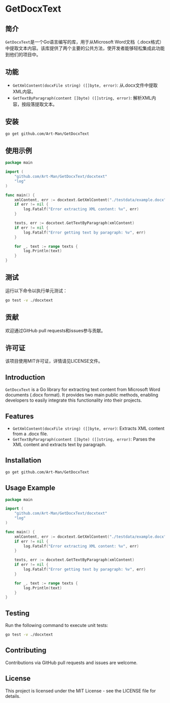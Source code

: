 # GetDocxText

## 简介

`GetDocxText`是一个Go语言编写的库，用于从Microsoft Word文档（.docx格式）中提取文本内容。该库提供了两个主要的公共方法，使开发者能够轻松集成此功能到他们的项目中。

## 功能

- `GetXmlContent(docxFile string) ([]byte, error)`: 从.docx文件中提取XML内容。
- `GetTextByParagraph(content []byte) ([]string, error)`: 解析XML内容，按段落提取文本。

## 安装

```bash
go get github.com/Art-Man/GetDocxText
```

## 使用示例

```go
package main

import (
    "github.com/Art-Man/GetDocxText/docxtext"
    "log"
)

func main() {
    xmlContent, err := docxtext.GetXmlContent("./testdata/example.docx")
    if err != nil {
        log.Fatalf("Error extracting XML content: %v", err)
    }

    texts, err := docxtext.GetTextByParagraph(xmlContent)
    if err != nil {
        log.Fatalf("Error getting text by paragraph: %v", err)
    }

    for _, text := range texts {
        log.Println(text)
    }
}
```

## 测试

运行以下命令以执行单元测试：

```bash
go test -v ./docxtext
```

## 贡献

欢迎通过GitHub pull requests和issues参与贡献。

## 许可证

该项目使用MIT许可证，详情请见LICENSE文件。


## Introduction

`GetDocxText` is a Go library for extracting text content from Microsoft Word documents (.docx format). It provides two main public methods, enabling developers to easily integrate this functionality into their projects.

## Features

- `GetXmlContent(docxFile string) ([]byte, error)`: Extracts XML content from a .docx file.
- `GetTextByParagraph(content []byte) ([]string, error)`: Parses the XML content and extracts text by paragraph.

## Installation

```bash
go get github.com/Art-Man/GetDocxText
```

## Usage Example

```go
package main

import (
    "github.com/Art-Man/GetDocxText/docxtext"
    "log"
)

func main() {
    xmlContent, err := docxtext.GetXmlContent("./testdata/example.docx")
    if err != nil {
        log.Fatalf("Error extracting XML content: %v", err)
    }

    texts, err := docxtext.GetTextByParagraph(xmlContent)
    if err != nil {
        log.Fatalf("Error getting text by paragraph: %v", err)
    }

    for _, text := range texts {
        log.Println(text)
    }
}
```

## Testing

Run the following command to execute unit tests:

```bash
go test -v ./docxtext
```

## Contributing

Contributions via GitHub pull requests and issues are welcome.

## License

This project is licensed under the MIT License - see the LICENSE file for details.

